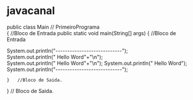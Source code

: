 # javacanal


public class Main  // PrimeiroPrograma  
{ //Bloco de Entrada
	public static void main(String[] args) { //Bloco de Entrada
	
  System.out.println("----------------------------");	
	System.out.println("       Hello Word"+"\n"); 	
	System.out.println("       Hello Word"+"\n");
	System.out.println("       Hello Word");
  System.out.println("----------------------------");	
	
	}	//Bloco de Saida.
	
} // Bloco de Saida.



